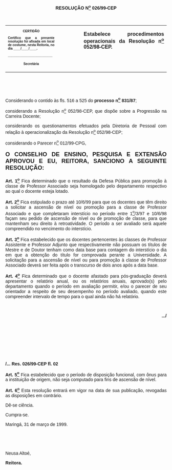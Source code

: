 <BODY>

<B><FONT FACE="Arial"><P ALIGN="CENTER"></P>
<P ALIGN="CENTER">RESOLU&Ccedil;&Atilde;O  N<U><SUP>o</U></SUP>  026/99-CEP</P>
<P ALIGN="JUSTIFY"></P>
</B><P ALIGN="JUSTIFY">&nbsp;</P></FONT>
<TABLE CELLSPACING=0 BORDER=0 CELLPADDING=7 WIDTH=621>
<TR><TD WIDTH="32%" VALIGN="TOP">
<B><FONT FACE="Arial" SIZE=1><P ALIGN="CENTER">CERTID&Atilde;O</P>
<P ALIGN="JUSTIFY">   Certifico que a presente resolu&ccedil;&atilde;o foi afixada em local de costume, nesta Reitoria, no dia ____/____/____.</P>
<P ALIGN="JUSTIFY"></P>
<P ALIGN="JUSTIFY">_________________________</P>
<P ALIGN="CENTER">Secret&aacute;ria</B></FONT></TD>
<TD WIDTH="15%" VALIGN="TOP">&nbsp;</TD>
<TD WIDTH="53%" VALIGN="TOP">
<B><FONT FACE="Arial"><P ALIGN="JUSTIFY">Estabelece procedimentos operacionais da Resolu&ccedil;&atilde;o n<U><SUP>o</U></SUP> 052/98-CEP.</P>
<P ALIGN="JUSTIFY"></B></FONT></TD>
</TR>
</TABLE>

<FONT FACE="Arial"><P ALIGN="JUSTIFY">&nbsp;</P>
<P ALIGN="JUSTIFY">&nbsp;</P>
<P ALIGN="JUSTIFY">&#9;Considerando o contido &agrave;s fls. 516 a 525 do <B>processo n<U><SUP>o</U></SUP> 831/87</B>;</P>
<P ALIGN="JUSTIFY">&#9;considerando a Resolu&ccedil;&atilde;o n<U><SUP>o</U></SUP> 052/98-CEP, que disp&otilde;e sobre a Progress&atilde;o na Carreira Docente;</P>
<P ALIGN="JUSTIFY">&#9;considerando os questionamentos efetuados pela Diretoria de Pessoal com rela&ccedil;&atilde;o &agrave; operacionaliza&ccedil;&atilde;o da Resolu&ccedil;&atilde;o n<U><SUP>o</U></SUP> 052/98-CEP;</P>
<P ALIGN="JUSTIFY">&#9;considerando o Parecer n<U><SUP>o</U></SUP> 012/99-CPG,</P>
<B><P ALIGN="JUSTIFY"></P>
</FONT><FONT FACE="Arial" SIZE=4><P ALIGN="JUSTIFY">O CONSELHO DE ENSINO, PESQUISA E EXTENS&Atilde;O APROVOU E EU, REITORA, SANCIONO A SEGUINTE RESOLU&Ccedil;&Atilde;O:</P>
</FONT><FONT FACE="Arial"><P ALIGN="JUSTIFY"></P>
</B><P ALIGN="JUSTIFY">&#9;<B>Art. 1<U><SUP>o</B></U></SUP> Fica determinado que o resultado da Defesa P&uacute;blica para promo&ccedil;&atilde;o &agrave; classe de Professor Associado seja homologado pelo departamento respectivo ao qual o docente esteja lotado.</P>
<P ALIGN="JUSTIFY">&#9;<B>Art. 2<U><SUP>o</B></U></SUP> Fica estipulado o prazo at&eacute; 10/6/99 para que os docentes que t&ecirc;m direito a solicitar a ascens&atilde;o de n&iacute;vel ou promo&ccedil;&atilde;o para a classe de Professor Associado e que completaram interst&iacute;cio no per&iacute;odo entre 1<U><SUP>o</U></SUP>/3/97 e 10/6/98 fa&ccedil;am seu pedido de ascens&atilde;o de n&iacute;vel ou de promo&ccedil;&atilde;o de classe, para que mantenham seu direito &agrave; retroatividade. O per&iacute;odo a ser avaliado ser&aacute; aquele compreendido no vencimento do interst&iacute;cio.</P>
<P ALIGN="JUSTIFY">&#9;<B>Art. 3<U><SUP>o</B></U></SUP> Fica estabelecido que os docentes pertencentes &agrave;s classes de Professor Assistente e Professor Adjunto que respectivamente n&atilde;o possuam os t&iacute;tulos de Mestre e de Doutor tenham como data base para contagem do interst&iacute;cio o dia em que a obten&ccedil;&atilde;o do t&iacute;tulo for comprovada perante a Universidade. A solicita&ccedil;&atilde;o para a ascens&atilde;o de n&iacute;vel ou para promo&ccedil;&atilde;o &agrave; classe de Professor Associado dever&aacute; ser feita ap&oacute;s o transcurso de dois anos ap&oacute;s a data base.</P>
<P ALIGN="JUSTIFY">&#9;<B>Art. 4<U><SUP>o</B></U></SUP> Fica determinado que o docente afastado para p&oacute;s-gradua&ccedil;&atilde;o dever&aacute; apresentar o relat&oacute;rio anual, ou os relat&oacute;rios anuais, aprovado(s) pelo departamento quando o per&iacute;odo em avalia&ccedil;&atilde;o permitir, e/ou o parecer de seu orientador a respeito de seu desempenho no per&iacute;odo avaliado, quando este compreender intervalo de tempo para o qual ainda n&atilde;o h&aacute; relat&oacute;rio.</P>
<P ALIGN="JUSTIFY"></P>
<P ALIGN="JUSTIFY">&nbsp;</P>
<B><P ALIGN="RIGHT">.../</P>
</B><P ALIGN="JUSTIFY"></P>
<P ALIGN="JUSTIFY">&nbsp;</P>
<P ALIGN="JUSTIFY">&nbsp;</P>
<P ALIGN="JUSTIFY">&nbsp;</P>
<P ALIGN="JUSTIFY">&nbsp;</P>
<B><P ALIGN="JUSTIFY">/... Res. 026/99-CEP&#9;&#9;&#9;&#9;&#9;&#9;&#9;&#9;         fl. 02</P>
</B><P ALIGN="JUSTIFY"></P>
<P ALIGN="JUSTIFY">&#9;<B>Art. 5<U><SUP>o</B></U></SUP> Fica estabelecido que o per&iacute;odo de disposi&ccedil;&atilde;o funcional, com &ocirc;nus para a institui&ccedil;&atilde;o de origem, n&atilde;o seja computado para fins de ascens&atilde;o de n&iacute;vel.</P>
<B><P ALIGN="JUSTIFY">&#9;Art. 6<U><SUP>o</B></U></SUP> Esta resolu&ccedil;&atilde;o entrar&aacute; em vigor na data de sua publica&ccedil;&atilde;o, revogadas as disposi&ccedil;&otilde;es em contr&aacute;rio.</P>
<P ALIGN="JUSTIFY">&#9;D&ecirc;-se ci&ecirc;ncia.</P>
<P ALIGN="JUSTIFY">&#9;Cumpra-se.</P>
<P ALIGN="JUSTIFY"></P>
<P ALIGN="JUSTIFY">&#9;&#9;&#9;&#9;&#9;&#9;&#9;Maring&aacute;, 31 de mar&ccedil;o de 1999.</P>
<P ALIGN="JUSTIFY"></P>
<P ALIGN="JUSTIFY">&nbsp;</P>
<P ALIGN="JUSTIFY">&nbsp;</P>
<P ALIGN="JUSTIFY">&#9;&#9;&#9;&#9;&#9;&#9;&#9;Neusa Alto&eacute;,</P>
<P ALIGN="JUSTIFY">&#9;&#9;&#9;&#9;&#9;&#9;&#9;<B>Reitora.</P></B></FONT></BODY>
